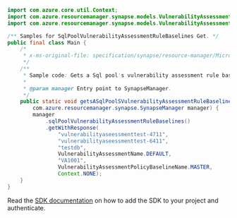 ```java
import com.azure.core.util.Context;
import com.azure.resourcemanager.synapse.models.VulnerabilityAssessmentName;
import com.azure.resourcemanager.synapse.models.VulnerabilityAssessmentPolicyBaselineName;

/** Samples for SqlPoolVulnerabilityAssessmentRuleBaselines Get. */
public final class Main {
    /*
     * x-ms-original-file: specification/synapse/resource-manager/Microsoft.Synapse/stable/2021-06-01/examples/SqlPoolVulnerabilityAssessmentRuleBaselineGet.json
     */
    /**
     * Sample code: Gets a Sql pool's vulnerability assessment rule baseline.
     *
     * @param manager Entry point to SynapseManager.
     */
    public static void getsASqlPoolSVulnerabilityAssessmentRuleBaseline(
        com.azure.resourcemanager.synapse.SynapseManager manager) {
        manager
            .sqlPoolVulnerabilityAssessmentRuleBaselines()
            .getWithResponse(
                "vulnerabilityaseessmenttest-4711",
                "vulnerabilityaseessmenttest-6411",
                "testdb",
                VulnerabilityAssessmentName.DEFAULT,
                "VA1001",
                VulnerabilityAssessmentPolicyBaselineName.MASTER,
                Context.NONE);
    }
}
```

Read the [SDK documentation](https://github.com/Azure/azure-sdk-for-java/blob/azure-resourcemanager-synapse_1.0.0-beta.6/sdk/synapse/azure-resourcemanager-synapse/README.md) on how to add the SDK to your project and authenticate.
